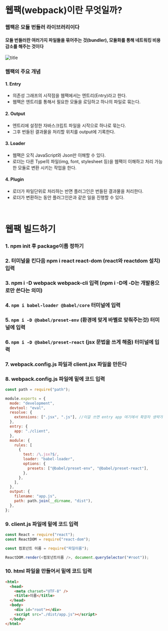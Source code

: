 # 웹팩(webpack)이란 무엇일까?

### 웹팩은 **모듈 번들러** 라이브러리이다

#### 모듈 번들러란 여러가지 파일들을 묶어주는 것(bundler), 모듈화를 통해 네트워킹 비용 감소를 해주는 것이다

![title](https://img1.daumcdn.net/thumb/R800x0/?scode=mtistory2&fname=https%3A%2F%2Ft1.daumcdn.net%2Fcfile%2Ftistory%2F991224375B091F2C08)

### 웹팩의 주요 개념

#### 1. Entry

- 의존성 그래프의 시작점을 웹팩에서는 엔트리(Entry)라고 한다.
- 웹팩은 엔트리를 통해서 필요한 모듈을 로딩하고 하나의 파일로 묶는다.

#### 2. Output

- 엔트리에 설정한 자바스크립트 파일을 시작으로 하나로 묶는다.
- 그후 번들된 결과물을 처리할 위치를 output에 기록한다.

#### 3. Loader

- 웹팩은 오직 JavaScript와 Json만 이해할 수 있다.
- 로더는 다른 Type의 파일(img, font, stylesheet 등)을 웹팩이 이해하고 처리 가능한 모듈로 변환 시키는 작업을 한다.

#### 4. Plugin

- 로더가 파일단위로 처리하는 반면 플러그인은 번들된 결과물을 처리한다.
- 로더가 변환하는 동안 플러그인은과 같은 일을 진행할 수 있다.

<br>

# 웹팩 빌드하기

### 1. npm init 후 package이름 정하기

### 2. 터미널을 킨다음 npm i react react-dom (react와 reactdom 설치) 입력

### 3. npm i -D webpack webpack-cli 입력 (npm i -D에 -D는 개발용으로만 쓴다는 의미)

### 4. `npm i babel-loader @babel/core` 터미널에 입력

### 5. `npm i -D @babel/preset-env` (환경에 맞게 바벨로 맞춰주는것) 터미널에 입력

### 6. `npm i -D @babel/preset-react` (jsx 문법을 쓰게 해줌) 터미널에 입력

### 7. webpack.config.js 파일과 client.jsx 파일을 만든다

### 8. webpack.config.js 파일에 밑에 코드 입력

```js
const path = require("path");

module.exports = {
  mode: "development",
  devtool: "eval",
  resolve: {
    extensions: [".jsx", ".js"], //이걸 쓰면 entry app 여기에서 확장자 생략갸능
  },
  entry: {
    app: "./client",
  },
  module: {
    rules: [
      {
        test: /\.jsx?$/,
        loader: "babel-loader",
        options: {
          presets: ["@babel/preset-env", "@babel/preset-react"],
        },
      },
    ],
  },
  output: {
    filename: "app.js",
    path: path.join(__dirname, "dist"),
  },
};
```

### 9. client.js 파일에 밑에 코드 입력

```js
const React = require("react");
const ReactDOM = require("react-dom");

const 컴포넌트 이름 = require("파일이름");

ReactDOM.render(<컴포넌트이름 />, document.querySelector("#root"));

```

### 10. html 파일을 만들어서 밑에 코드 입력

```html
<html>
  <head>
    <meta charset="UTF-8" />
    <title>이름</title>
  </head>
  <body>
    <div id="root"></div>
    <script src="./dist/app.js"></script>
  </body>
</html>
```
